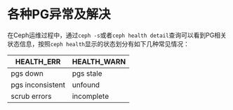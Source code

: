 # 各种PG异常及解决

在Ceph运维过程中，通过`ceph -s`或者`ceph health detail`查询可以看到PG相关状态信息，按照`ceph health`显示的状态划分有如下几种常见情况：

| HEALTH_ERR       | HEALTH_WARN |
|------------------|-------------|
| pgs down         | pgs stale   |
| pgs inconsistent | unfound     |
| scrub errors     | incomplete  |

